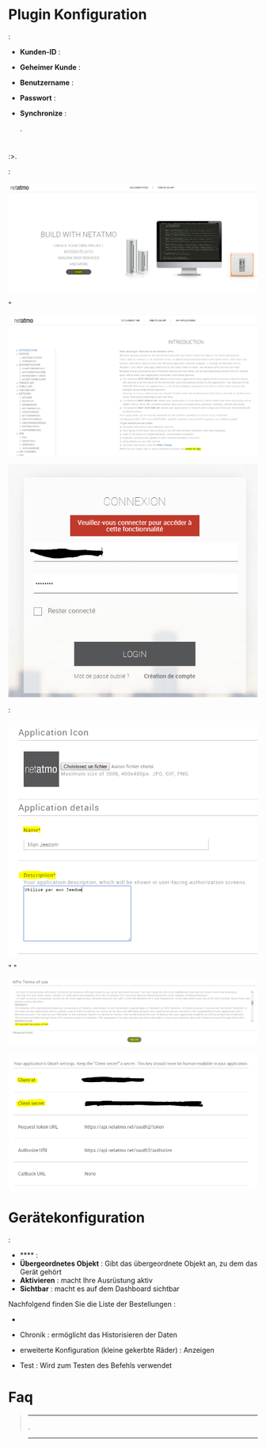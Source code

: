 

# Plugin Konfiguration


 :

-   **Kunden-ID** : 

-   **Geheimer Kunde** : 

-   **Benutzername** : 

-   **Passwort** : 

-   **Synchronize** : 
    
    .

# 


:>.

 :

![netatmoWelcome10](../images/netatmoWelcome10.png)

"

![netatmoWelcome11](../images/netatmoWelcome11.png)



![netatmoWelcome12](../images/netatmoWelcome12.png)


 :

![netatmoWelcome13](../images/netatmoWelcome13.png)

"
"

![netatmoWelcome14](../images/netatmoWelcome14.png)





![netatmoWelcome15](../images/netatmoWelcome15.png)

# Gerätekonfiguration




 :

-   **** : 
-   **Übergeordnetes Objekt** : Gibt das übergeordnete Objekt an, zu dem das Gerät gehört
-   **Aktivieren** : macht Ihre Ausrüstung aktiv
-   **Sichtbar** : macht es auf dem Dashboard sichtbar

Nachfolgend finden Sie die Liste der Bestellungen :

-   
-   Chronik : ermöglicht das Historisieren der Daten
-   erweiterte Konfiguration (kleine gekerbte Räder) : Anzeigen
    
-   Test : Wird zum Testen des Befehls verwendet

# Faq

>****
>
>. 

>****
>
>
